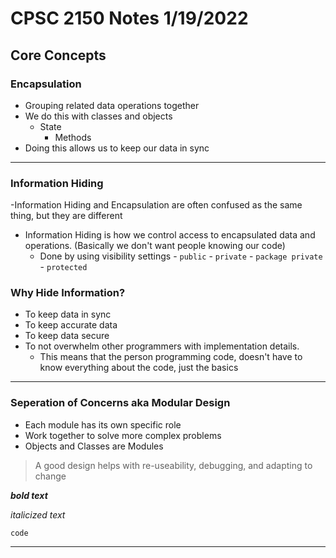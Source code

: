 # CPSC 2150 Notes 1/19/2022

## Core Concepts

### Encapsulation
- Grouping related data operations together
- We do this with classes and objects
   - State
	 - Methods
- Doing this allows us to keep our data in sync

---

### Information Hiding
-Information Hiding and Encapsulation are often confused as the same thing, but they are different
- Information Hiding is how we control access to encapsulated data and operations. (Basically we don't want people knowing our code)
    - Done by using visibility settings
			- `public`
			- `private`
			- `package private`
			- `protected`

### Why Hide Information?
- To keep data in sync
- To keep accurate data
- To keep data secure
- To not overwhelm other programmers with implementation details.
    - This means that the person programming code, doesn't have to know everything about the code, just the basics

---

### Seperation of Concerns aka Modular Design 
- Each module has its own specific role
- Work together to solve more complex problems
- Objects and Classes are Modules

> A good design helps with re-useability, debugging, and adapting to change






***bold text***

*italicized text*

`code`

---
